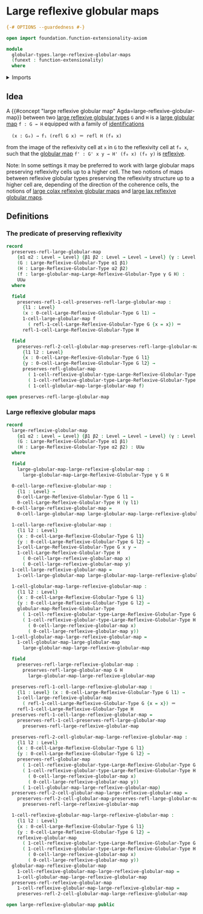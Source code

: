 # Large reflexive globular maps

```agda
{-# OPTIONS --guardedness #-}

open import foundation.function-extensionality-axiom

module
  globular-types.large-reflexive-globular-maps
  (funext : function-extensionality)
  where
```

<details><summary>Imports</summary>

```agda
open import foundation.identity-types funext
open import foundation.universe-levels

open import globular-types.large-globular-maps funext
open import globular-types.large-reflexive-globular-types funext
open import globular-types.reflexive-globular-maps funext
open import globular-types.reflexive-globular-types funext
```

</details>

## Idea

A {{#concept "large reflexive globular map" Agda=large-reflexive-globular-map}}
between two
[large reflexive globular types](globular-types.large-reflexive-globular-types.md)
`G` and `H` is a [large globular map](globular-types.large-globular-maps.md)
`f : G → H` equipped with a family of
[identifications](foundation-core.identity-types.md)

```text
  (x : G₀) → f₁ (refl G x) ＝ refl H (f₀ x)
```

from the image of the reflexivity cell at `x` in `G` to the reflexivity cell at
`f₀ x`, such that the [globular map](globular-types.globular-maps.md)
`f' : G' x y → H' (f₀ x) (f₀ y)` is
[reflexive](globular-types.reflexive-globular-maps.md).

Note: In some settings it may be preferred to work with large globular maps
preserving reflexivity cells up to a higher cell. The two notions of maps
between reflexive globular types preserving the reflexivity structure up to a
higher cell are, depending of the direction of the coherence cells, the notions
of
[large colax reflexive globular maps](globular-types.large-colax-reflexive-globular-maps.md)
and
[large lax reflexive globular maps](globular-types.large-lax-reflexive-globular-maps.md).

## Definitions

### The predicate of preserving reflexivity

```agda
record
  preserves-refl-large-globular-map
    {α1 α2 : Level → Level} {β1 β2 : Level → Level → Level} {γ : Level → Level}
    (G : Large-Reflexive-Globular-Type α1 β1)
    (H : Large-Reflexive-Globular-Type α2 β2)
    (f : large-globular-map-Large-Reflexive-Globular-Type γ G H) :
    UUω
  where

  field
    preserves-refl-1-cell-preserves-refl-large-globular-map :
      {l1 : Level}
      (x : 0-cell-Large-Reflexive-Globular-Type G l1) →
      1-cell-large-globular-map f
        ( refl-1-cell-Large-Reflexive-Globular-Type G {x = x}) ＝
      refl-1-cell-Large-Reflexive-Globular-Type H

  field
    preserves-refl-2-cell-globular-map-preserves-refl-large-globular-map :
      {l1 l2 : Level}
      {x : 0-cell-Large-Reflexive-Globular-Type G l1}
      {y : 0-cell-Large-Reflexive-Globular-Type G l2} →
      preserves-refl-globular-map
        ( 1-cell-reflexive-globular-type-Large-Reflexive-Globular-Type G x y)
        ( 1-cell-reflexive-globular-type-Large-Reflexive-Globular-Type H _ _)
        ( 1-cell-globular-map-large-globular-map f)

open preserves-refl-large-globular-map
```

### Large reflexive globular maps

```agda
record
  large-reflexive-globular-map
    {α1 α2 : Level → Level} {β1 β2 : Level → Level → Level} (γ : Level → Level)
    (G : Large-Reflexive-Globular-Type α1 β1)
    (H : Large-Reflexive-Globular-Type α2 β2) : UUω
  where

  field
    large-globular-map-large-reflexive-globular-map :
      large-globular-map-Large-Reflexive-Globular-Type γ G H

  0-cell-large-reflexive-globular-map :
    {l1 : Level} →
    0-cell-Large-Reflexive-Globular-Type G l1 →
    0-cell-Large-Reflexive-Globular-Type H (γ l1)
  0-cell-large-reflexive-globular-map =
    0-cell-large-globular-map large-globular-map-large-reflexive-globular-map

  1-cell-large-reflexive-globular-map :
    {l1 l2 : Level}
    {x : 0-cell-Large-Reflexive-Globular-Type G l1}
    {y : 0-cell-Large-Reflexive-Globular-Type G l2} →
    1-cell-Large-Reflexive-Globular-Type G x y →
    1-cell-Large-Reflexive-Globular-Type H
      ( 0-cell-large-reflexive-globular-map x)
      ( 0-cell-large-reflexive-globular-map y)
  1-cell-large-reflexive-globular-map =
    1-cell-large-globular-map large-globular-map-large-reflexive-globular-map

  1-cell-globular-map-large-reflexive-globular-map :
    {l1 l2 : Level}
    {x : 0-cell-Large-Reflexive-Globular-Type G l1}
    {y : 0-cell-Large-Reflexive-Globular-Type G l2} →
    globular-map-Reflexive-Globular-Type
      ( 1-cell-reflexive-globular-type-Large-Reflexive-Globular-Type G x y)
      ( 1-cell-reflexive-globular-type-Large-Reflexive-Globular-Type H
        ( 0-cell-large-reflexive-globular-map x)
        ( 0-cell-large-reflexive-globular-map y))
  1-cell-globular-map-large-reflexive-globular-map =
    1-cell-globular-map-large-globular-map
      large-globular-map-large-reflexive-globular-map

  field
    preserves-refl-large-reflexive-globular-map :
      preserves-refl-large-globular-map G H
        large-globular-map-large-reflexive-globular-map

  preserves-refl-1-cell-large-reflexive-globular-map :
    {l1 : Level} (x : 0-cell-Large-Reflexive-Globular-Type G l1) →
    1-cell-large-reflexive-globular-map
      ( refl-1-cell-Large-Reflexive-Globular-Type G {x = x}) ＝
    refl-1-cell-Large-Reflexive-Globular-Type H
  preserves-refl-1-cell-large-reflexive-globular-map =
    preserves-refl-1-cell-preserves-refl-large-globular-map
      preserves-refl-large-reflexive-globular-map

  preserves-refl-2-cell-globular-map-large-reflexive-globular-map :
    {l1 l2 : Level}
    {x : 0-cell-Large-Reflexive-Globular-Type G l1}
    {y : 0-cell-Large-Reflexive-Globular-Type G l2} →
    preserves-refl-globular-map
      ( 1-cell-reflexive-globular-type-Large-Reflexive-Globular-Type G x y)
      ( 1-cell-reflexive-globular-type-Large-Reflexive-Globular-Type H
        ( 0-cell-large-reflexive-globular-map x)
        ( 0-cell-large-reflexive-globular-map y))
      ( 1-cell-globular-map-large-reflexive-globular-map)
  preserves-refl-2-cell-globular-map-large-reflexive-globular-map =
    preserves-refl-2-cell-globular-map-preserves-refl-large-globular-map
      preserves-refl-large-reflexive-globular-map

  1-cell-reflexive-globular-map-large-reflexive-globular-map :
    {l1 l2 : Level}
    {x : 0-cell-Large-Reflexive-Globular-Type G l1}
    {y : 0-cell-Large-Reflexive-Globular-Type G l2} →
    reflexive-globular-map
      ( 1-cell-reflexive-globular-type-Large-Reflexive-Globular-Type G x y)
      ( 1-cell-reflexive-globular-type-Large-Reflexive-Globular-Type H
        ( 0-cell-large-reflexive-globular-map x)
        ( 0-cell-large-reflexive-globular-map y))
  globular-map-reflexive-globular-map
    1-cell-reflexive-globular-map-large-reflexive-globular-map =
    1-cell-globular-map-large-reflexive-globular-map
  preserves-refl-reflexive-globular-map
    1-cell-reflexive-globular-map-large-reflexive-globular-map =
    preserves-refl-2-cell-globular-map-large-reflexive-globular-map

open large-reflexive-globular-map public
```
